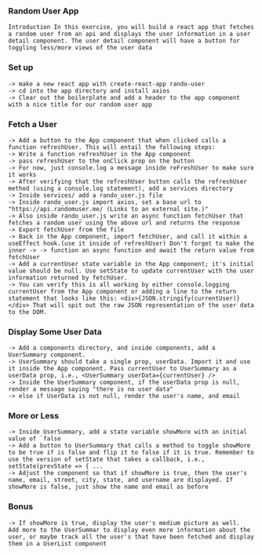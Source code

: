 ### Random User App
    Introduction In this exercise, you will build a react app that fetches a random user from an api and displays the user information in a user detail component. The user detail component will have a button for toggling less/more views of the user data

### Set up
    -> make a new react app with create-react-app rando-user
    -> cd into the app directory and install axios
    -> Clear out the boilerplate and add a header to the app component with a nice title for our random user app
### Fetch a User
    -> Add a button to the App component that when clicked calls a function refreshUser. This will entail the following steps:
    -> Write a function refreshUser in the App component
    -> pass refreshUser to the onClick prop on the button
    -> For now, just console.log a message inside reFreshUser to make sure it works
    -> After verifying that the refreshUser button calls the refreshUser method (using a console.log statement), add a services directory
    -> Inside services/ add a rando_user.js file
    -> Inside rando_user.js import axios, set a base url to "https://api.randomuser.me/ (Links to an external site.)"
    -> Also inside rando_user.js write an async function fetchUser that fetches a random user using the above url and returns the response
    -> Export fetchUser from the file
    -> Back in the App component, import fetchUser, and call it within a useEffect hook.(use it inside of refreshUser) Don't forget to make the inner -> -> function an async function and await the return value from fetchUser
    -> Add a currentUser state variable in the App component; it's initial value should be null. Use setState to update currentUser with the user information returned by fetchUser.
    -> You can verify this is all working by either console.logging currentUser from the App component or adding a line to the return statement that looks like this: <div>{JSON.stringify(currentUser)}</div> That will spit out the raw JSON representation of the user data to the DOM.
### Display Some User Data
    -> Add a components directory, and inside components, add a UserSummary component. 
    -> UserSummary should take a single prop, userData. Import it and use it inside the App component. Pass currentUser to UserSummary as a userData prop, i.e., <UserSummary userData={currentUser} />
    -> Inside the UserSummary component, if the userData prop is null, render a message saying "there is no user data"
    -> else if UserData is not null, render the user's name, and email
### More or Less
    -> Inside UserSummary, add a state variable showMore with an initial value of `false
    -> Add a button to UserSummary that calls a method to toggle showMore to be true if is false and flip it to false if it is true. Remember to use the version of setState that takes a callback, i.e., setState(prevState => { ...
    -> Adjust the component so that if showMore is true, then the user's name, email, street, city, state, and username are displayed. If showMore is false, just show the name and email as before
### Bonus
    -> If showMore is true, display the user's medium picture as well.
    Add more to the UserSummar to display even more information about the user, or maybe track all the user's that have been fetched and display them in a UserList component
